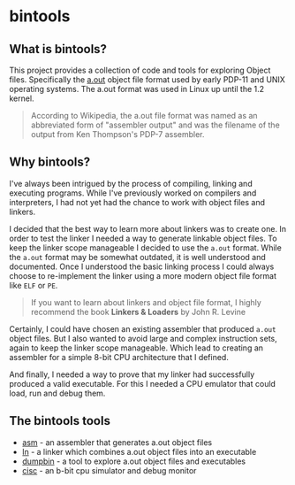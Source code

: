 # bintools

## What is bintools?

This project provides a collection of code and tools for exploring Object 
files. Specifically the [a.out](https://en.wikipedia.org/wiki/A.out) object 
file format used by early PDP-11 and UNIX operating systems. The a.out format
was used in Linux up until the 1.2 kernel.

> According to Wikipedia, the a.out file format was named as an abbreviated 
> form of "assembler output" and was the filename of the output from Ken 
> Thompson's PDP-7 assembler.

## Why bintools?

I've always been intrigued by the process of compiling, linking and executing
programs. While I've previously worked on compilers and interpreters, I had not
yet had the chance to work with object files and linkers.

I decided that the best way to learn more about linkers was to create one. In 
order to test the linker I needed a way to generate linkable object files. To 
keep the linker scope manageable I decided to use the `a.out` format. While 
the `a.out` format may be somewhat outdated, it is  well understood and 
documented. Once I understood the basic linking process I could always choose 
to re-implement the linker using a more modern object file format like `ELF` or
`PE`.

> If you want to learn about linkers and object file format, I highly recommend
> the book **Linkers & Loaders** by John R. Levine

Certainly, I could have chosen an existing assembler that produced `a.out` 
object files. But I also wanted to avoid large and complex instruction sets,
again to keep the linker scope manageable. Which lead to creating an  
assembler for a simple 8-bit CPU architecture that I defined.

And finally, I needed a way to prove that my linker had successfully produced 
a valid executable. For this I needed a CPU emulator that could load, run and
debug them.

## The bintools tools


* [asm](https://github.com/mseminatore/bintools/blob/master/asm/README.md) - an assembler that generates a.out object files
* [ln](https://github.com/mseminatore/bintools/blob/master/ln/README.md) - a linker which combines a.out object files into an executable
* [dumpbin](https://github.com/mseminatore/bintools/blob/master/dumpbin/README.md) - a tool to explore a.out object files and executables
* [cisc](https://github.com/mseminatore/bintools/blob/master/cisc/README.md) - an b-bit cpu simulator and debug monitor


